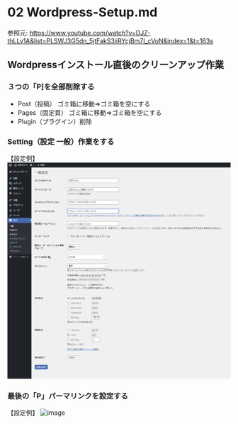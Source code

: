# 02 Wordpress-Setup.md

参照元: https://www.youtube.com/watch?v=DJZ-thLLv1A&list=PLSWJ3G5dn_5jtFakS3iiRYcjBm7I_cVoN&index=1&t=163s

## Wordpressインストール直後のクリーンアップ作業
### ３つの「P]を全部削除する
- Post（投稿）  ゴミ箱に移動⇒ゴミ箱を空にする
- Pages（固定頁）  ゴミ箱に移動⇒ゴミ箱を空にする
- Plugin（プラグイン）削除

### Setting（設定 一般）作業をする

【設定例】
![設定例](https://github.com/yuasys/Brizy-Wordpress-tutorial/blob/main/images/image%2011.png)

### 最後の「P」パーマリンクを設定する

【設定例】
![image]()


